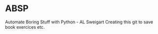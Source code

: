 # ABSP
Automate Boring Stuff with Python - AL Sweigart
Creating this git to save book exercices etc.